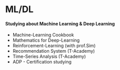 # ML/DL

#### Studying about Machine Learning & Deep Learning

+ Machine-Learning Cookbook
+ Mathematics for Deep-Learning
+ Reinforcement-Learning (with prof.Sim)
+ Recommendation System (T-Academy)
+ Time-Series Analysis (T-Academy)
+ ADP - Certification studying
